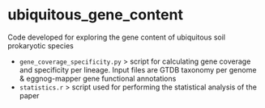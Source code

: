 # ubiquitous_gene_content
Code developed for exploring the gene content of ubiquitous soil prokaryotic species


- ```gene_coverage_specificity.py``` > script for calculating gene coverage and specificity per lineage. Input files are GTDB taxonomy per genome & eggnog-mapper gene functional annotations
- ```statistics.r``` > script used for performing the statistical analysis of the paper
